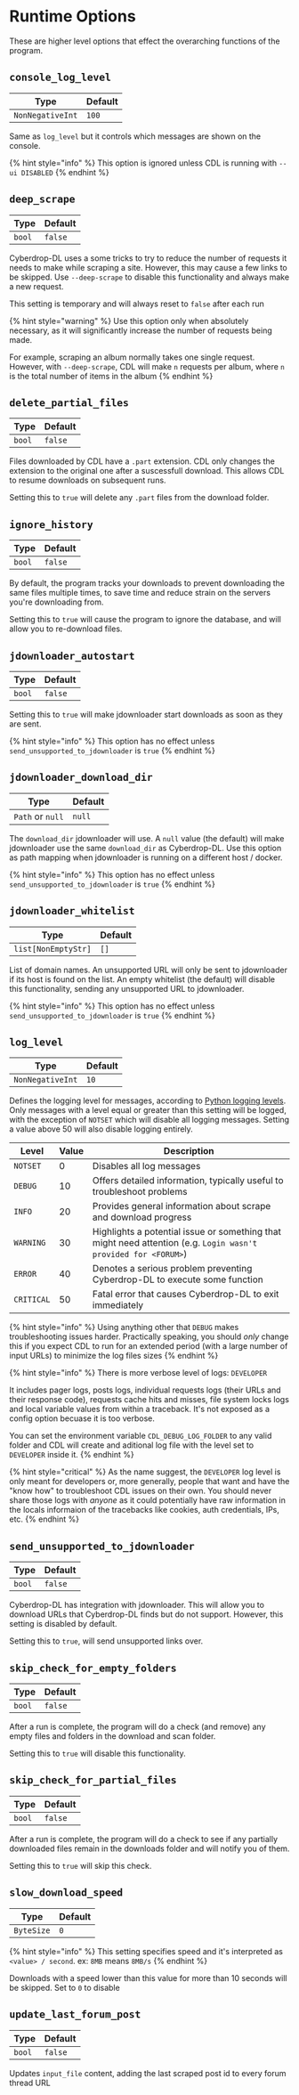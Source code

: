 # Runtime Options

These are higher level options that effect the overarching functions of the program.

## `console_log_level`

| Type             | Default |
| ---------------- | ------- |
| `NonNegativeInt` | `100`   |

Same as `log_level` but it controls which messages are shown on the console.

{% hint style="info" %}
This option is ignored unless CDL is running with `--ui DISABLED`
{% endhint %}

## `deep_scrape`

| Type   | Default |
| ------ | ------- |
| `bool` | `false` |

Cyberdrop-DL uses a some tricks to try to reduce the number of requests it needs to make while scraping a site. However, this may cause a few links to be skipped. Use `--deep-scrape` to disable this functionality and always make a new request.

This setting is temporary and will always reset to `false` after each run

{% hint style="warning" %}
Use this option only when absolutely necessary, as it will significantly increase the number of requests being made.

For example, scraping an album normally takes one single request. However, with `--deep-scrape`, CDL will make `n` requests per album, where `n` is the total number of items in the album
{% endhint %}

## `delete_partial_files`

| Type   | Default |
| ------ | ------- |
| `bool` | `false` |

Files downloaded by CDL have a `.part` extension. CDL only changes the extension to the original one after a suscessfull download.
This allows CDL to resume downloads on subsequent runs.

Setting this to `true` will delete any `.part` files from the download folder.

## `ignore_history`

| Type   | Default |
| ------ | ------- |
| `bool` | `false` |

By default, the program tracks your downloads to prevent downloading the same files multiple times, to save time and reduce strain on the servers you're downloading from.

Setting this to `true` will cause the program to ignore the database, and will allow you to re-download files.

## `jdownloader_autostart`

| Type   | Default |
| ------ | ------- |
| `bool` | `false` |

Setting this to `true` will make jdownloader start downloads as soon as they are sent.

{% hint style="info" %}
This option has no effect unless `send_unsupported_to_jdownloader` is `true`
{% endhint %}

## `jdownloader_download_dir`

| Type             | Default |
| ---------------- | ------- |
| `Path` or `null` | `null`  |

The `download_dir` jdownloader will use. A `null` value (the default) will make jdownloader use the same `download_dir` as Cyberdrop-DL. Use this option as path mapping when jdownloader is running on a different host / docker.

{% hint style="info" %}
This option has no effect unless `send_unsupported_to_jdownloader` is `true`
{% endhint %}

## `jdownloader_whitelist`

| Type                | Default |
| ------------------- | ------- |
| `list[NonEmptyStr]` | `[]`    |

List of domain names. An unsupported URL will only be sent to jdownloader if its host is found on the list. An empty whitelist (the default) will disable this functionality, sending any unsupported URL to jdownloader.

{% hint style="info" %}
This option has no effect unless `send_unsupported_to_jdownloader` is `true`
{% endhint %}

## `log_level`

| Type             | Default |
| ---------------- | ------- |
| `NonNegativeInt` | `10`    |

Defines the logging level for messages, according to [Python logging levels](https://docs.python.org/3/library/logging.html#levels). Only messages with a level equal or greater than this setting will be logged, with the exception of `NOTSET` which will disable all logging messages. Setting a value above 50 will also disable logging entirely.

| Level      | Value | Description                                                                                                    |
| ---------- | ----- | -------------------------------------------------------------------------------------------------------------- |
| `NOTSET`   | 0     | Disables all log messages                                                                                      |
| `DEBUG`    | 10    | Offers detailed information, typically useful to troubleshoot problems                                         |
| `INFO`     | 20    | Provides general information about scrape and download progress                                                |
| `WARNING`  | 30    | Highlights a potential issue or something that might need attention (e.g. `Login wasn't provided for <FORUM>`) |
| `ERROR`    | 40    | Denotes a serious problem preventing Cyberdrop-DL to execute some function                                     |
| `CRITICAL` | 50    | Fatal error that causes Cyberdrop-DL to exit immediately                                                       |

{% hint style="info" %}
Using anything other that `DEBUG` makes troubleshooting issues harder. Practically speaking, you should _only_ change this if you expect CDL to run for an extended period (with a large number of input URLs) to minimize the log files sizes
{% endhint %}

{% hint style="info" %}
There is more verbose level of logs: `DEVELOPER`

It includes pager logs, posts logs, individual requests logs (their URLs and their response code), requests cache hits and misses, file system locks logs and local variable values from within a traceback. It's not exposed as a config option becuase it is too verbose.

You can set the environment variable `CDL_DEBUG_LOG_FOLDER` to any valid folder and CDL will create and aditional log file with the level set to `DEVELOPER` inside it.
{% endhint %}

{% hint style="critical" %}
As the name suggest, the `DEVELOPER` log level is only meant for developers or, more generally, people that want and have the "know how"
to troubleshoot CDL issues on their own. You should never share those logs with _anyone_ as it could potentially have raw information in
the locals informaion of the tracebacks like cookies, auth credentials, IPs, etc.
{% endhint %}

## `send_unsupported_to_jdownloader`

| Type   | Default |
| ------ | ------- |
| `bool` | `false` |

Cyberdrop-DL has integration with jdownloader. This will allow you to download URLs that Cyberdrop-DL finds but do not support. However, this setting is disabled by default.

Setting this to `true`, will send unsupported links over.

## `skip_check_for_empty_folders`

| Type   | Default |
| ------ | ------- |
| `bool` | `false` |

After a run is complete, the program will do a check (and remove) any empty files and folders in the download and scan folder.

Setting this to `true` will disable this functionality.

## `skip_check_for_partial_files`

| Type   | Default |
| ------ | ------- |
| `bool` | `false` |

After a run is complete, the program will do a check to see if any partially downloaded files remain in the downloads folder and will notify you of them.

Setting this to `true` will skip this check.

## `slow_download_speed`

| Type       | Default |
| ---------- | ------- |
| `ByteSize` | `0`     |

{% hint style="info" %}
This setting specifies speed and it's interpreted as `<value> / second`. ex: `8MB` means `8MB/s`
{% endhint %}

Downloads with a speed lower than this value for more than 10 seconds will be skipped. Set to `0` to disable

## `update_last_forum_post`

| Type   | Default |
| ------ | ------- |
| `bool` | `false` |

Updates `input_file` content, adding the last scraped post id to every forum thread URL
